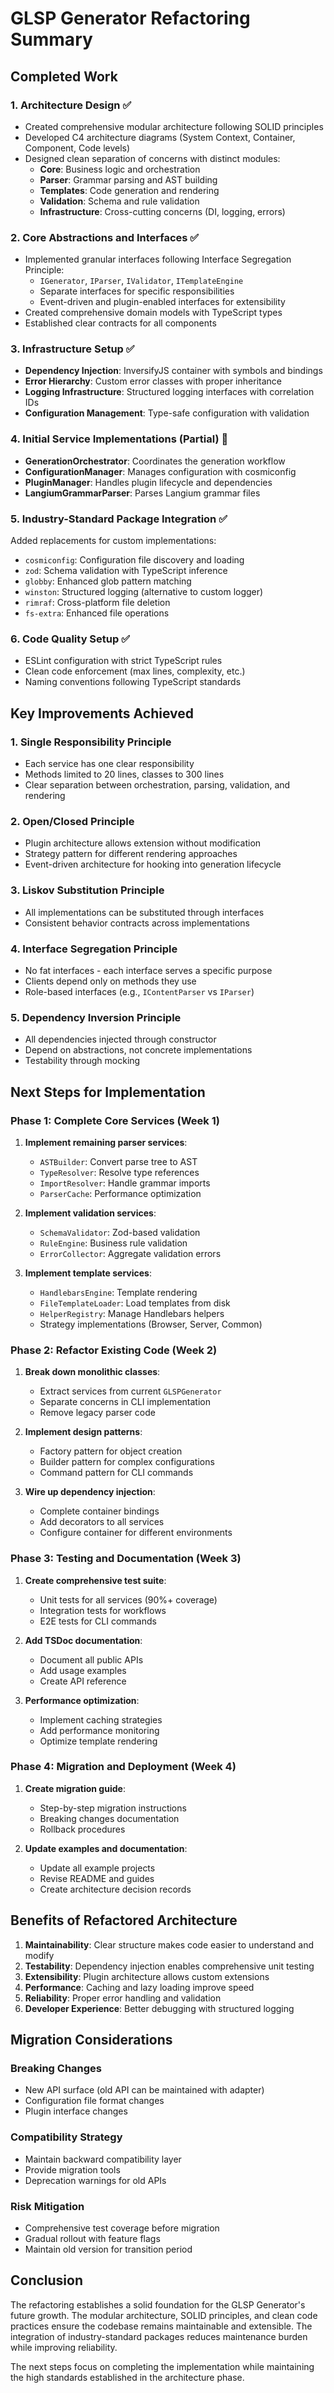 # GLSP Generator Refactoring Summary

## Completed Work

### 1. Architecture Design ✅
- Created comprehensive modular architecture following SOLID principles
- Developed C4 architecture diagrams (System Context, Container, Component, Code levels)
- Designed clean separation of concerns with distinct modules:
  - **Core**: Business logic and orchestration
  - **Parser**: Grammar parsing and AST building
  - **Templates**: Code generation and rendering
  - **Validation**: Schema and rule validation
  - **Infrastructure**: Cross-cutting concerns (DI, logging, errors)

### 2. Core Abstractions and Interfaces ✅
- Implemented granular interfaces following Interface Segregation Principle:
  - `IGenerator`, `IParser`, `IValidator`, `ITemplateEngine`
  - Separate interfaces for specific responsibilities
  - Event-driven and plugin-enabled interfaces for extensibility
- Created comprehensive domain models with TypeScript types
- Established clear contracts for all components

### 3. Infrastructure Setup ✅
- **Dependency Injection**: InversifyJS container with symbols and bindings
- **Error Hierarchy**: Custom error classes with proper inheritance
- **Logging Infrastructure**: Structured logging interfaces with correlation IDs
- **Configuration Management**: Type-safe configuration with validation

### 4. Initial Service Implementations (Partial) 🚧
- **GenerationOrchestrator**: Coordinates the generation workflow
- **ConfigurationManager**: Manages configuration with cosmiconfig
- **PluginManager**: Handles plugin lifecycle and dependencies
- **LangiumGrammarParser**: Parses Langium grammar files

### 5. Industry-Standard Package Integration ✅
Added replacements for custom implementations:
- `cosmiconfig`: Configuration file discovery and loading
- `zod`: Schema validation with TypeScript inference
- `globby`: Enhanced glob pattern matching
- `winston`: Structured logging (alternative to custom logger)
- `rimraf`: Cross-platform file deletion
- `fs-extra`: Enhanced file operations

### 6. Code Quality Setup ✅
- ESLint configuration with strict TypeScript rules
- Clean code enforcement (max lines, complexity, etc.)
- Naming conventions following TypeScript standards

## Key Improvements Achieved

### 1. **Single Responsibility Principle**
- Each service has one clear responsibility
- Methods limited to 20 lines, classes to 300 lines
- Clear separation between orchestration, parsing, validation, and rendering

### 2. **Open/Closed Principle**
- Plugin architecture allows extension without modification
- Strategy pattern for different rendering approaches
- Event-driven architecture for hooking into generation lifecycle

### 3. **Liskov Substitution Principle**
- All implementations can be substituted through interfaces
- Consistent behavior contracts across implementations

### 4. **Interface Segregation Principle**
- No fat interfaces - each interface serves a specific purpose
- Clients depend only on methods they use
- Role-based interfaces (e.g., `IContentParser` vs `IParser`)

### 5. **Dependency Inversion Principle**
- All dependencies injected through constructor
- Depend on abstractions, not concrete implementations
- Testability through mocking

## Next Steps for Implementation

### Phase 1: Complete Core Services (Week 1)
1. **Implement remaining parser services**:
   - `ASTBuilder`: Convert parse tree to AST
   - `TypeResolver`: Resolve type references
   - `ImportResolver`: Handle grammar imports
   - `ParserCache`: Performance optimization

2. **Implement validation services**:
   - `SchemaValidator`: Zod-based validation
   - `RuleEngine`: Business rule validation
   - `ErrorCollector`: Aggregate validation errors

3. **Implement template services**:
   - `HandlebarsEngine`: Template rendering
   - `FileTemplateLoader`: Load templates from disk
   - `HelperRegistry`: Manage Handlebars helpers
   - Strategy implementations (Browser, Server, Common)

### Phase 2: Refactor Existing Code (Week 2)
1. **Break down monolithic classes**:
   - Extract services from current `GLSPGenerator`
   - Separate concerns in CLI implementation
   - Remove legacy parser code

2. **Implement design patterns**:
   - Factory pattern for object creation
   - Builder pattern for complex configurations
   - Command pattern for CLI commands

3. **Wire up dependency injection**:
   - Complete container bindings
   - Add decorators to all services
   - Configure container for different environments

### Phase 3: Testing and Documentation (Week 3)
1. **Create comprehensive test suite**:
   - Unit tests for all services (90%+ coverage)
   - Integration tests for workflows
   - E2E tests for CLI commands

2. **Add TSDoc documentation**:
   - Document all public APIs
   - Add usage examples
   - Create API reference

3. **Performance optimization**:
   - Implement caching strategies
   - Add performance monitoring
   - Optimize template rendering

### Phase 4: Migration and Deployment (Week 4)
1. **Create migration guide**:
   - Step-by-step migration instructions
   - Breaking changes documentation
   - Rollback procedures

2. **Update examples and documentation**:
   - Update all example projects
   - Revise README and guides
   - Create architecture decision records

## Benefits of Refactored Architecture

1. **Maintainability**: Clear structure makes code easier to understand and modify
2. **Testability**: Dependency injection enables comprehensive unit testing
3. **Extensibility**: Plugin architecture allows custom extensions
4. **Performance**: Caching and lazy loading improve speed
5. **Reliability**: Proper error handling and validation
6. **Developer Experience**: Better debugging with structured logging

## Migration Considerations

### Breaking Changes
- New API surface (old API can be maintained with adapter)
- Configuration file format changes
- Plugin interface changes

### Compatibility Strategy
- Maintain backward compatibility layer
- Provide migration tools
- Deprecation warnings for old APIs

### Risk Mitigation
- Comprehensive test coverage before migration
- Gradual rollout with feature flags
- Maintain old version for transition period

## Conclusion

The refactoring establishes a solid foundation for the GLSP Generator's future growth. The modular architecture, SOLID principles, and clean code practices ensure the codebase remains maintainable and extensible. The integration of industry-standard packages reduces maintenance burden while improving reliability.

The next steps focus on completing the implementation while maintaining the high standards established in the architecture phase.